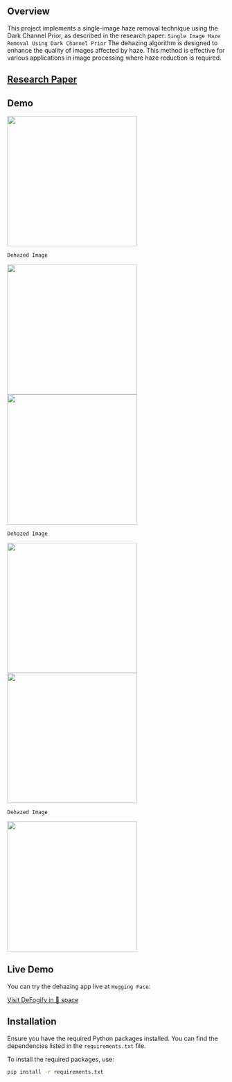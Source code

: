 

## Overview



This project implements a single-image haze removal technique using the Dark Channel Prior, as described in the research paper: ``Single Image Haze Removal Using Dark Channel Prior``
The dehazing algorithm is designed to enhance the quality of images affected by haze. This method is effective for various applications in image processing where haze reduction is required.

## [Research Paper](https://ieeexplore.ieee.org/document/5567108)



## Demo 


<img src ="https://github.com/user-attachments/assets/efe6e3c9-2d50-43d8-9218-beb2dbd9fd83" height= 300 >

``Dehazed Image``


<img src ="https://github.com/user-attachments/assets/657268d3-7c28-4c13-ad85-c97fdf1fa2e0" height= 300 >



<img src ="https://github.com/user-attachments/assets/e16e378c-7ebd-4dff-8d6b-d9aef5ab644f" height= 300 >

``Dehazed Image``

<img src ="https://github.com/user-attachments/assets/ac08593d-2579-4496-bb64-a9b48ed7b4d4" height= 300 >




<img src ="https://github.com/user-attachments/assets/870fcd06-28ac-4c15-b5c2-03e05f515321" height= 300 >

``Dehazed Image``

<img src ="https://github.com/user-attachments/assets/e898ee3f-662a-441a-b38f-2362291931df" height= 300 >



## Live Demo

You can try the dehazing app live at ``Hugging Face``:

[Visit DeFogify in 🤗 space](https://huggingface.co/spaces/MLap/deFogify)

## Installation

Ensure you have the required Python packages installed. You can find the dependencies listed in the `requirements.txt` file.

To install the required packages, use:

```bash
pip install -r requirements.txt
```


